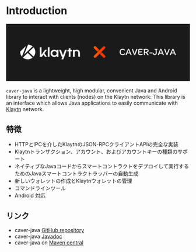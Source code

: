 # Introduction <a id="introduction"></a>

![](../images/klaytnXcaver-java.png)

`caver-java` is a lightweight, high modular, convenient Java and Android library to interact with clients \(nodes\) on the Klaytn network: This library is an interface which allows Java applications to easily communicate with [Klaytn](https://www.klaytn.com) network.

## 特徴 <a id="features"></a>

* HTTPとIPCを介したKlaytnのJSON-RPCクライアントAPIの完全な実装
* Klaytnトランザクション、アカウント、およびアカウントキーの種類のサポート
* ネイティブなJavaコードからスマートコントラクトをデプロイして実行するためのJavaスマートコントラクトラッパーの自動生成
* 新しいウォレットの作成とKlaytnウォレットの管理
* コマンドラインツール
* Android 対応

## リンク <a id="links"></a>

* caver-java [GitHub repository](https://github.com/klaytn/caver-java)
* caver-java [Javadoc](https://javadoc.io/doc/com.klaytn.caver/core)
* caver-java on [Maven central](https://search.maven.org/artifact/com.klaytn.caver/core)

